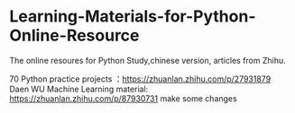 # Learning-Materials-for-Python-Online-Resource
The online resoures for Python Study,chinese version, articles from Zhihu.

70 Python practice projects ：https://zhuanlan.zhihu.com/p/27931879    
Daen WU Machine Learning material: https://zhuanlan.zhihu.com/p/87930731
make some changes